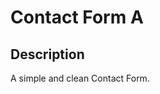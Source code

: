 <!-- Only Modify The Commented Text and Capitalised Text-->
# Contact Form A
## Description
A simple and clean Contact Form.
<!-- EXPLAIN ABOUT YOUR COMPONENT HERE -->